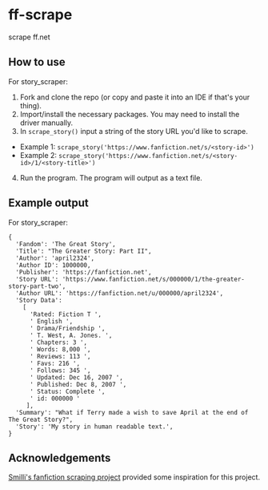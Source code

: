 # ff-scrape
scrape ff.net

## How to use 

For story_scraper:
1. Fork and clone the repo (or copy and paste it into an IDE if that's your thing). 
2. Import/install the necessary packages. You may need to install the driver manually. 
3. In `scrape_story()` input a string of the story URL you'd like to scrape. 
- Example 1: `scrape_story('https://www.fanfiction.net/s/<story-id>')`
- Example 2: `scrape_story('https://www.fanfiction.net/s/<story-id>/1/<story-title>')`
4. Run the program. The program will output as a text file. 


## Example output 

For story_scraper:
```
{
  'Fandom': 'The Great Story', 
  'Title': "The Greater Story: Part II", 
  'Author': 'april2324', 
  'Author ID': 1000000, 
  'Publisher': 'https://fanfiction.net', 
  'Story URL': 'https://www.fanfiction.net/s/000000/1/the-greater-story-part-two', 
  'Author URL': 'https://fanfiction.net/u/000000/april2324', 
  'Story Data': 
    [
      'Rated: Fiction T ', 
      ' English ', 
      ' Drama/Friendship ', 
      ' T. West, A. Jones. ', 
      ' Chapters: 3 ', 
      ' Words: 8,000 ', 
      ' Reviews: 113 ', 
      ' Favs: 216 ', 
      ' Follows: 345 ', 
      ' Updated: Dec 16, 2007 ', 
      ' Published: Dec 8, 2007 ', 
      ' Status: Complete ', 
      ' id: 000000 '
     ], 
  'Summary': "What if Terry made a wish to save April at the end of The Great Story?", 
  'Story': 'My story in human readable text.', 
}
```

## Acknowledgements 

[Smilli's fanfiction scraping project](https://github.com/smilli/fanfiction) provided some inspiration for this project. 
